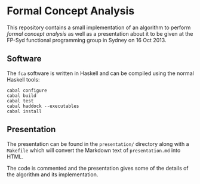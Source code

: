 Formal Concept Analysis
=======================

This repository contains a small implementation of an algorithm to perform
*formal concept analysis* as well as a presentation about it to be given at the
FP-Syd functional programming group in Sydney on 16 Oct 2013.

Software
--------

The `fca` software is written in Haskell and can be compiled using the normal
Haskell tools:

````{.shell}
cabal configure
cabal build
cabal test
cabal haddock --executables
cabal install
````

Presentation
------------

The presentation can be found in the `presentation/` directory along with a
`Makefile` which will convert the Markdown text of `presentation.md` into HTML.

The code is commented and the presentation gives some of the details of the
algorithm and its implementation.
